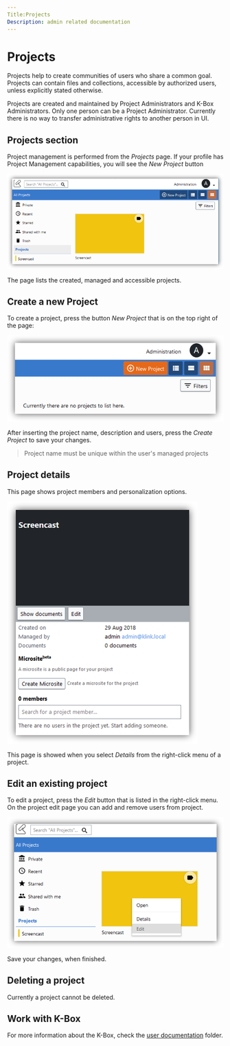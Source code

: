 ```yaml
---
Title:Projects
Description: admin related documentation
---
```

# Projects

Projects help to create communities of users who share a common goal. Projects can contain files and collections, 
accessible by authorized users, unless explicitly stated otherwise.

Projects are created and maintained by Project Administrators and K-Box Administrators. Only one person can be a Project Administrator. Currently there is no way to transfer administrative rights to another person in UI.

## Projects section

Project management is performed from the _Projects_ page. If your profile has Project Management capabilities, 
you will see the _New Project_ button

![navigation menu](../user/images/dms-projects-section.JPG)

The page lists the created, managed and accessible projects. 

## Create a new Project

To create a project, press the button _New Project_ that is on the top right of the page:

![Create Project Button](../user/images/dms-projects-new-btn.JPG)

After inserting the project name, description and users, press the _Create Project_ to save your changes.

> Project name must be unique within the user's managed projects

## <a id="prjDetails"></a>Project details

This page shows project members and personalization options.

![Project Details](../user/images/dms-project-show.JPG)

This page is showed when you select _Details_ from the right-click menu of a project.

## Edit an existing project

To edit a project, press the _Edit_ button that is listed in the right-click menu. On the project edit page you can add and remove users from project. 

![Project Edit - details-menu](../user/images/prj-edit-button.PNG)

Save your changes, when finished. 

## Deleting a project

Currently a project cannot be deleted.

## Work with K-Box

For more information about the K-Box, check the [user documentation](../user/) folder.  


